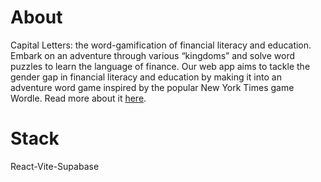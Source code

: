 # About

Capital Letters: the word-gamification of financial literacy and education. Embark on an adventure through various “kingdoms” and solve word puzzles to learn the language of finance. Our web app aims to tackle the gender gap in financial literacy and education by making it into an adventure word game inspired by the popular New York Times game Wordle. Read more about it [here](https://devpost.com/software/capital-letters).

# Stack
React-Vite-Supabase
